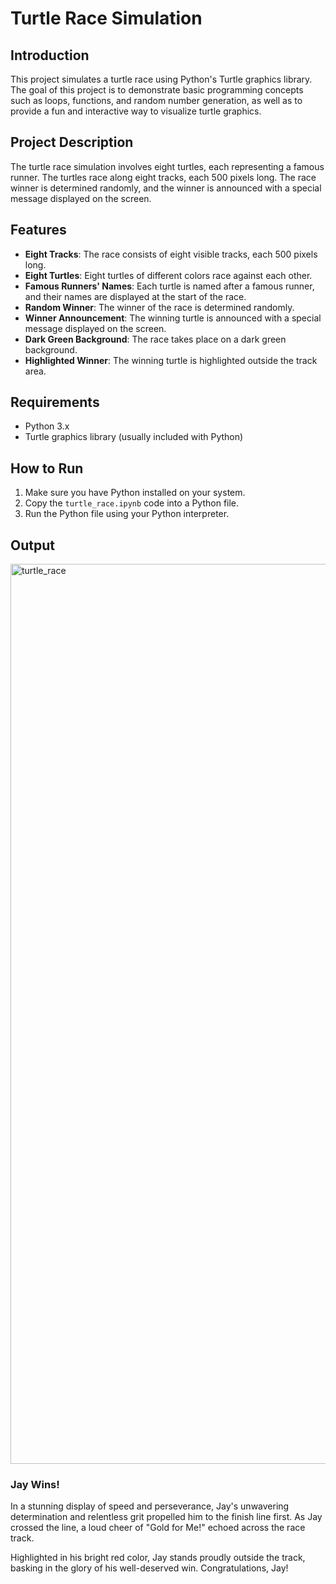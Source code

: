 # Turtle Race Simulation

## Introduction

This project simulates a turtle race using Python's Turtle graphics library. The goal of this project is to demonstrate basic programming concepts such as loops, functions, and random number generation, as well as to provide a fun and interactive way to visualize turtle graphics.

## Project Description

The turtle race simulation involves eight turtles, each representing a famous runner. The turtles race along eight tracks, each 500 pixels long. The race winner is determined randomly, and the winner is announced with a special message displayed on the screen.

## Features

- **Eight Tracks**: The race consists of eight visible tracks, each 500 pixels long.
- **Eight Turtles**: Eight turtles of different colors race against each other.
- **Famous Runners' Names**: Each turtle is named after a famous runner, and their names are displayed at the start of the race.
- **Random Winner**: The winner of the race is determined randomly.
- **Winner Announcement**: The winning turtle is announced with a special message displayed on the screen.
- **Dark Green Background**: The race takes place on a dark green background.
- **Highlighted Winner**: The winning turtle is highlighted outside the track area.

## Requirements

- Python 3.x
- Turtle graphics library (usually included with Python)

## How to Run

1. Make sure you have Python installed on your system.
2. Copy the `turtle_race.ipynb` code into a Python file.
3. Run the Python file using your Python interpreter.

## Output
<img width="1440" alt="turtle_race" src="https://github.com/brahmirathodd/Projects/assets/168703089/88c4cdda-9d98-4b2c-91d1-f637e5d0882a">

### Jay Wins!
In a stunning display of speed and perseverance, Jay's unwavering determination and relentless grit propelled him to the finish line first. As Jay crossed the line, a loud cheer of "Gold for Me!" echoed across the race track. 

Highlighted in his bright red color, Jay stands proudly outside the track, basking in the glory of his well-deserved win. Congratulations, Jay!
